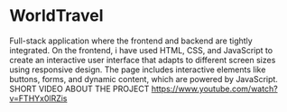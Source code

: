 # WorldTravel
Full-stack application where the frontend and backend are tightly integrated. On the frontend, i have used HTML, CSS, and JavaScript to create an interactive user interface that adapts to different screen sizes using responsive design. The page includes interactive elements like buttons, forms, and dynamic content, which are powered by JavaScript.
SHORT VIDEO ABOUT THE PROJECT
https://www.youtube.com/watch?v=FTHYx0lRZis

